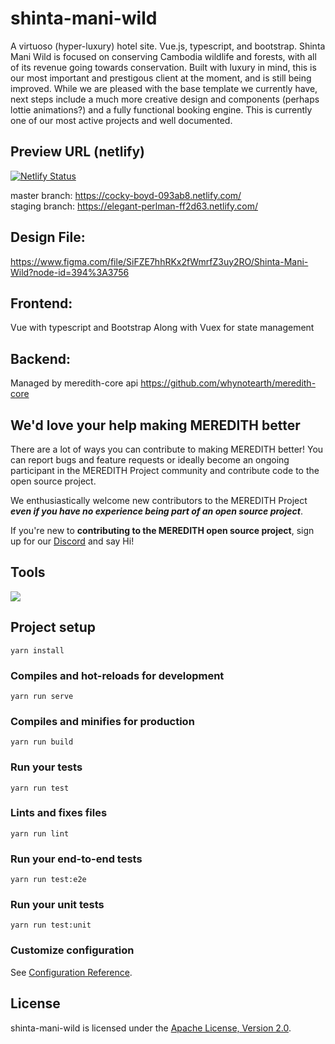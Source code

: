 # shinta-mani-wild

A virtuoso (hyper-luxury) hotel site. Vue.js, typescript, and bootstrap. Shinta Mani Wild is focused on conserving Cambodia wildlife and forests, with all of its revenue going towards conservation. Built with luxury in mind, this is our most important and prestigous client at the moment, and is still being improved. While we are pleased with the base template we currently have, next steps include a much more creative design and components (perhaps lottie animations?) and a fully functional booking engine. This is currently one of our most active projects and well documented.

## Preview URL (netlify)

[![Netlify Status](https://api.netlify.com/api/v1/badges/4eda4789-8413-4278-bceb-146da2ff6a22/deploy-status)](https://app.netlify.com/sites/elegant-perlman-ff2d63/deploys)

master branch: https://cocky-boyd-093ab8.netlify.com/  
staging branch: https://elegant-perlman-ff2d63.netlify.com/

## Design File:

https://www.figma.com/file/SiFZE7hhRKx2fWmrfZ3uy2RO/Shinta-Mani-Wild?node-id=394%3A3756

## Frontend:
Vue with typescript and Bootstrap
Along with Vuex for state management

## Backend:
Managed by meredith-core api https://github.com/whynotearth/meredith-core

## We'd love your help making MEREDITH better

There are a lot of ways you can contribute to making MEREDITH better! You can report bugs and feature requests or ideally become an ongoing participant in the MEREDITH Project community and contribute code to the open source project.

We enthusiastically welcome new contributors to the MEREDITH Project **_even if you have no experience being part of an open source project_**.  

If you're new to **contributing to the MEREDITH open source project**, sign up for our [Discord](https://discord.gg/EBpyFM3) and say Hi!



## Tools

[<img src="https://raw.githubusercontent.com/whynotearth/shinta-mani-wild/master/src/assets/img/browserstack-logo.png">](https://browserstack.com)

## Project setup

```
yarn install
```

### Compiles and hot-reloads for development

```
yarn run serve
```

### Compiles and minifies for production

```
yarn run build
```

### Run your tests

```
yarn run test
```

### Lints and fixes files

```
yarn run lint
```

### Run your end-to-end tests

```
yarn run test:e2e
```

### Run your unit tests

```
yarn run test:unit
```

### Customize configuration

See [Configuration Reference](https://cli.vuejs.org/config/).

## License

shinta-mani-wild is licensed under the [Apache License, Version 2.0](LICENSE).
